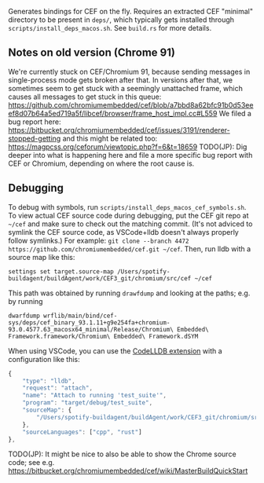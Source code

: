 Generates bindings for CEF on the fly. Requires an extracted CEF "minimal" directory to be present in `deps/`, which typically gets installed through `scripts/install_deps_macos.sh`. See `build.rs` for more details.

## Notes on old version (Chrome 91)

We're currently stuck on CEF/Chromium 91, because sending messages in single-process mode gets broken after that. In versions after that, we sometimes seem to get stuck with a seemingly unattached frame, which causes all messages to get stuck in this queue: https://github.com/chromiumembedded/cef/blob/a7bbd8a62bfc91b0d53eeef8d07b64a5ed719a5f/libcef/browser/frame_host_impl.cc#L559 We filed a bug report here: https://bitbucket.org/chromiumembedded/cef/issues/3191/renderer-stopped-getting and this might be related too: https://magpcss.org/ceforum/viewtopic.php?f=6&t=18659 TODO(JP): Dig deeper into what is happening here and file a more specific bug report with CEF or Chromium, depending on where the root cause is.

## Debugging

To debug with symbols, run `scripts/install_deps_macos_cef_symbols.sh`. To view actual CEF source code during debugging, put the CEF git repo at `~/cef` and make sure to check out the matching commit. (It's not adviced to symlink the CEF source code, as VSCode+lldb doesn't always properly follow symlinks.) For example: `git clone --branch 4472 https://github.com/chromiumembedded/cef.git ~/cef`. Then, run lldb with a source map like this:

```
settings set target.source-map /Users/spotify-buildagent/buildAgent/work/CEF3_git/chromium/src/cef ~/cef
```

This path was obtained by running `drawfdump` and looking at the paths; e.g. by running

```
dwarfdump wrflib/main/bind/cef-sys/deps/cef_binary_93.1.11+g9e254fa+chromium-93.0.4577.63_macosx64_minimal/Release/Chromium\ Embedded\ Framework.framework/Chromium\ Embedded\ Framework.dSYM
```

When using VSCode, you can use the [CodeLLDB extension](https://marketplace.visualstudio.com/items?itemName=vadimcn.vscode-lldb) with a configuration like this:

```js
{
    "type": "lldb",
    "request": "attach",
    "name": "Attach to running 'test_suite'",
    "program": "target/debug/test_suite",
    "sourceMap": {
        "/Users/spotify-buildagent/buildAgent/work/CEF3_git/chromium/src/cef": "${env:HOME}/cef",
    },
    "sourceLanguages": ["cpp", "rust"]
},
```

TODO(JP): It might be nice to also be able to show the Chrome source code; see e.g. https://bitbucket.org/chromiumembedded/cef/wiki/MasterBuildQuickStart
